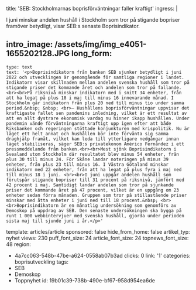 title: 'SEB: Stockholmarnas boprisförväntningar faller kraftigt'
ingress: |
  <p>I juni minskar andelen hushåll i Stockholm som tror på stigande bopriser framöver betydligt, visar SEB:s senaste Boprisindikator.
  </p>
  
intro_image: /assets/img/img_e4051-1655202128.JPG
long_form:
  -
    type: text
    text: '<p>Boprisindikatorn från banken SEB sjunker betydligt i juni 2022 och utvecklingen är genomgående för samtliga regioner i landet. Indikatorn visar skillnaden mellan andelen svenska hushåll som tror på stigande priser det kommande året och andelen som tror på fallande.<br><br>På riksnivå minskar indikatorn med i snitt 34 enheter, från att ha legat på plus 18 i maj till minus 16 innevarande månad. I Stockholm går indikatorn från plus 20 ned till minus tio under samma period.&nbsp; &nbsp; <br>– Hushållens boprisförväntningar uppvisar det kraftigaste fallet sen pandemins inledning, vilket är ett resultat av att en allt dystrare ekonomisk vardag nu hinner ikapp hushållen. Under pandemin vände förväntningarna kraftigt upp igen efter att både Riksbanken och regeringen stöttade konjunkturen med krispolitik. Nu är läget ett helt annat och hushållen bör inte förvänta sig samma draghjälp framåt, vilket kan leda till ytterligare nedgångar innan läget stabiliseras, säger SEB:s privatekonom Américo Fernández i ett pressmeddelande från banken.<br><br>Mest sjönk Boprisindikatorn i Svealand utom Stockholm där resultatet blev minus 54 enheter, från plus 30 till minus 24. För Skåne landar noteringen på minus 39 enheter, från plus 23 till minus 16. I Västra Götaland minskar indikatorn med 22 enheter, från att ha legat på plus fyra i maj ned till minus 18 i juni. <br><br>I juni uppgår andelen hushåll som förutspår stigande bopriser till 31 procent på riksnivå, jämfört med 42 procent i maj. Samtidigt landar andelen som tror på sjunkande priser det kommande året på 47 procent, vilket är en uppgång om 23 enheter sedan förra månaden. Gruppen som tror på stillastående priser minskar med åtta enheter i juni ned till 18 procent.&nbsp; <br><br>Boprisindikatorn är en månatlig undersökning som genomförs av Demoskop på uppdrag av SEB. Den senaste undersökningen ska bygga på runt 1 000 webbintervjuer med svenska hushåll, gjorda under perioden sista maj till sjunde juni i år.</p>'
template: articles/article
sponsored: false
hide_from_home: false
artikel_typ: nyhet
views: 230
puff_font_size: 24
article_font_size: 24
topnews_font_size: 48
region:
  - 4a7cc063-548b-47be-a624-0558ab07b3ad
clicks: 0
link: '1'
categories: boprisutveckling
tags:
  - SEB
  - Demoskop
  - Toppnyhet
id: 19b01c39-738b-490e-bf67-958d954ea6de
